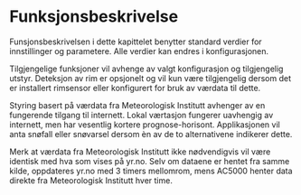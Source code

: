 # Funksjonsbeskrivelse

Funsjonsbeskrivelsen i dette kapittelet benytter standard verdier for innstillinger og parametere. Alle verdier kan endres i konfigurasjonen.

Tilgjengelige funksjoner vil avhenge av valgt konfigurasjon og tilgjengelig utstyr. Deteksjon av rim er opsjonelt og vil kun være tilgjengelig dersom det er installert rimsensor eller konfigurert for bruk av værdata til dette. 

Styring basert på værdata fra Meteorologisk Institutt avhenger av en fungerende tilgang til internett. Lokal værtasjon fungerer uavhengig av internett, men har vesentlig kortere prognose-horisont. Applikasjonen vil anta snøfall eller snøvarsel dersom èn av de to alternativene indikerer dette.

Merk at værdata fra Meteorologisk Institutt ikke nødvendigvis vil være identisk med hva som vises på yr.no. Selv om dataene er hentet fra samme kilde, oppdateres yr.no med 3 timers mellomrom, mens AC5000 henter data direkte fra Meteorologisk Institutt hver time.